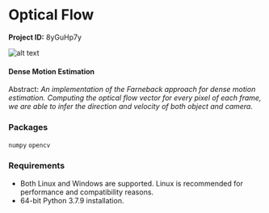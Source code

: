 # Optical Flow

**Project ID:** 8yGuHp7y

![alt text](https://github.com/epochlab/opticalFlow/blob/main/sample.png)

#### Dense Motion Estimation
Abstract: *An implementation of the Farneback approach for dense motion estimation. Computing the optical flow vector for every pixel of each frame, we are able to infer the direction and velocity of both object and camera.*

### Packages

`numpy` `opencv`

### Requirements

- Both Linux and Windows are supported. Linux is recommended for performance and compatibility reasons.
- 64-bit Python 3.7.9 installation.
